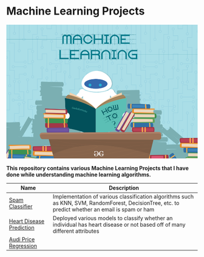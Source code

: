# Machine Learning Projects
![Machine Learning Banner](./assets/ML_image.png)

**This repository contains various Machine Learning Projects that I have done while understanding machine learning algorithms.**

| Name | Description |
| ---- | ----------- |
| [Spam Classifier](https://github.com/BWalliz/Machine-Learning-Projects/tree/main/Spam%20Classifier) | Implementation of various classification algorithms such as KNN, SVM, RandomForest, DecisionTree, etc. to predict whether an email is spam or ham | 
| [Heart Disease Prediction](https://github.com/BWalliz/Machine-Learning-Projects/tree/main/Heart%20Disease%20Prediction) | Deployed various models to classify whether an individual has heart disease or not based off of many different attributes |
| [Audi Price Regression](https://github.com/BWalliz/Machine-Learning-Projects/blob/main/Audi%20Price%20Regression/audi_price_regression.ipynb) |
